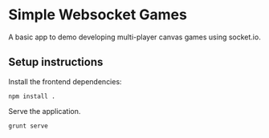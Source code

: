 Simple Websocket Games
=================

A basic app to demo developing multi-player canvas games using socket.io.

## Setup instructions 

Install the frontend dependencies:

	npm install .

Serve the application.

	grunt serve

